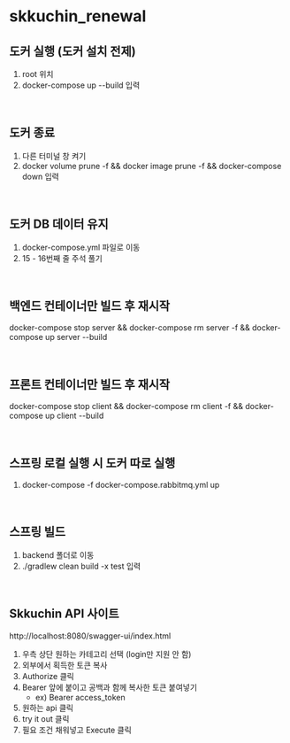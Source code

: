 # skkuchin_renewal

## 도커 실행 (도커 설치 전제)
1. root 위치
2. docker-compose up --build 입력

<br>

## 도커 종료
1. 다른 터미널 창 켜기
2. docker volume prune -f && docker image prune -f && docker-compose down 입력

<br>

## 도커 DB 데이터 유지
1. docker-compose.yml 파일로 이동
2. 15 - 16번째 줄 주석 풀기

<br>

## 백엔드 컨테이너만 빌드 후 재시작
   docker-compose stop server && docker-compose rm server -f && docker-compose up server --build

<br>

## 프론트 컨테이너만 빌드 후 재시작
docker-compose stop client && docker-compose rm client -f && docker-compose up client --build

<br>


## 스프링 로컬 실행 시 도커 따로 실행
1. docker-compose -f docker-compose.rabbitmq.yml up

<br>

## 스프링 빌드
1. backend 폴더로 이동
2. ./gradlew clean build -x test 입력


<br>

## Skkuchin API 사이트
  http://localhost:8080/swagger-ui/index.html
1. 우측 상단 원하는 카테고리 선택 (login만 지원 안 함)
2. 외부에서 획득한 토큰 복사
3. Authorize 클릭
4. Bearer 앞에 붙이고 공백과 함께 복사한 토큰 붙여넣기
    - ex) Bearer access_token
5. 원하는 api 클릭
6. try it out 클릭
7. 필요 조건 채워넣고 Execute 클릭